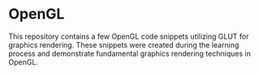 # OpenGL

This repository contains a few OpenGL code snippets utilizing GLUT for graphics rendering. These snippets were created during the learning process and demonstrate fundamental graphics rendering techniques in OpenGL.

